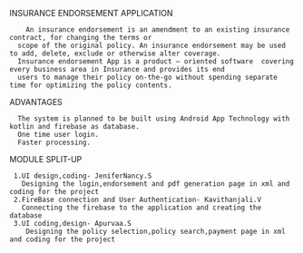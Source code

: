 INSURANCE ENDORSEMENT APPLICATION

        An insurance endorsement is an amendment to an existing insurance contract, for changing the terms or 
      scope of the original policy. An insurance endorsement may be used to add, delete, exclude or otherwise alter coverage.
      Insurance endorsement App is a product – oriented software  covering every business area in Insurance and provides its end
      users to manage their policy on-the-go without spending separate time for optimizing the policy contents.
      
  ADVANTAGES
  
      The system is planned to be built using Android App Technology with kotlin and firebase as database. 
      One time user login.
      Faster processing.

 MODULE SPLIT-UP
 
     1.UI design,coding- JeniferNancy.S
       Designing the login,endorsement and pdf generation page in xml and coding for the project
     2.FireBase connection and User Authentication- Kavithanjali.V
       Connecting the firebase to the application and creating the database
     3.UI coding,design- Apurvaa.S
        Designing the policy selection,policy search,payment page in xml and coding for the project
